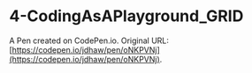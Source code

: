 # 4-CodingAsAPlayground_GRID

A Pen created on CodePen.io. Original URL: [https://codepen.io/jdhaw/pen/oNKPVNj](https://codepen.io/jdhaw/pen/oNKPVNj).

